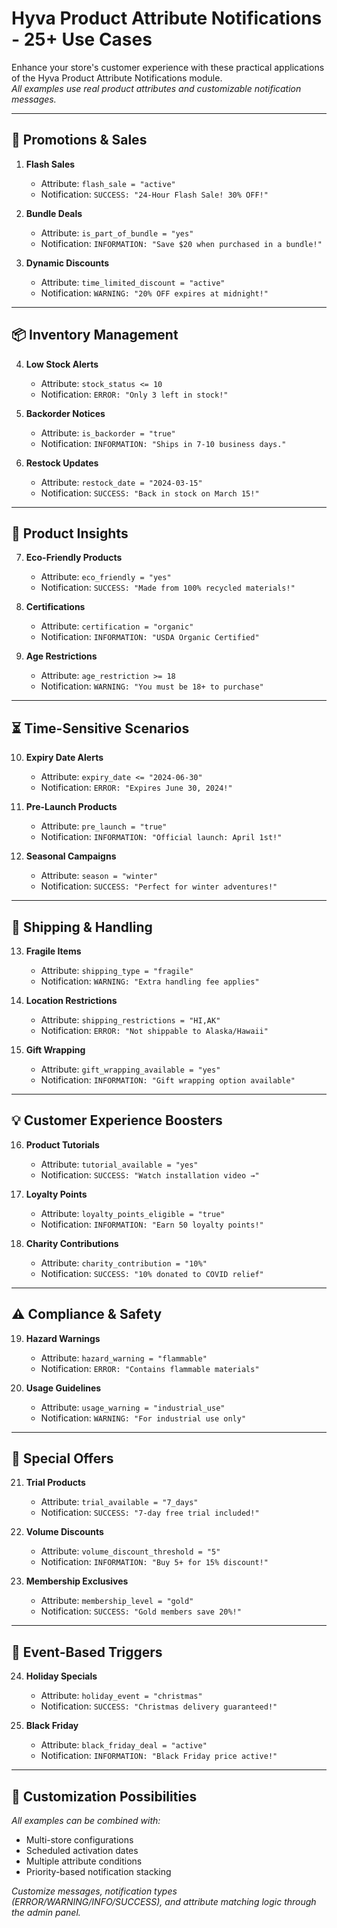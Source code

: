 # Hyva Product Attribute Notifications - 25+ Use Cases

Enhance your store's customer experience with these practical applications of the Hyva Product Attribute Notifications module.  
*All examples use real product attributes and customizable notification messages.*

---

## 🎯 **Promotions & Sales**
1. **Flash Sales**
    - Attribute: `flash_sale = "active"`
    - Notification: `SUCCESS: "24-Hour Flash Sale! 30% OFF!"`

2. **Bundle Deals**
    - Attribute: `is_part_of_bundle = "yes"`
    - Notification: `INFORMATION: "Save $20 when purchased in a bundle!"`

3. **Dynamic Discounts**
    - Attribute: `time_limited_discount = "active"`
    - Notification: `WARNING: "20% OFF expires at midnight!"`

---

## 📦 **Inventory Management**
4. **Low Stock Alerts**
    - Attribute: `stock_status <= 10`
    - Notification: `ERROR: "Only 3 left in stock!"`

5. **Backorder Notices**
    - Attribute: `is_backorder = "true"`
    - Notification: `INFORMATION: "Ships in 7-10 business days."`

6. **Restock Updates**
    - Attribute: `restock_date = "2024-03-15"`
    - Notification: `SUCCESS: "Back in stock on March 15!"`

---

## 🌱 **Product Insights**
7. **Eco-Friendly Products**
    - Attribute: `eco_friendly = "yes"`
    - Notification: `SUCCESS: "Made from 100% recycled materials!"`

8. **Certifications**
    - Attribute: `certification = "organic"`
    - Notification: `INFORMATION: "USDA Organic Certified"`

9. **Age Restrictions**
    - Attribute: `age_restriction >= 18`
    - Notification: `WARNING: "You must be 18+ to purchase"`

---

## ⏳ **Time-Sensitive Scenarios**
10. **Expiry Date Alerts**
    - Attribute: `expiry_date <= "2024-06-30"`
    - Notification: `ERROR: "Expires June 30, 2024!"`

11. **Pre-Launch Products**
    - Attribute: `pre_launch = "true"`
    - Notification: `INFORMATION: "Official launch: April 1st!"`

12. **Seasonal Campaigns**
    - Attribute: `season = "winter"`
    - Notification: `SUCCESS: "Perfect for winter adventures!"`

---

## 🚚 **Shipping & Handling**
13. **Fragile Items**
    - Attribute: `shipping_type = "fragile"`
    - Notification: `WARNING: "Extra handling fee applies"`

14. **Location Restrictions**
    - Attribute: `shipping_restrictions = "HI,AK"`
    - Notification: `ERROR: "Not shippable to Alaska/Hawaii"`

15. **Gift Wrapping**
    - Attribute: `gift_wrapping_available = "yes"`
    - Notification: `INFORMATION: "Gift wrapping option available"`

---

## 💡 **Customer Experience Boosters**
16. **Product Tutorials**
    - Attribute: `tutorial_available = "yes"`
    - Notification: `SUCCESS: "Watch installation video →"`

17. **Loyalty Points**
    - Attribute: `loyalty_points_eligible = "true"`
    - Notification: `INFORMATION: "Earn 50 loyalty points!"`

18. **Charity Contributions**
    - Attribute: `charity_contribution = "10%"`
    - Notification: `SUCCESS: "10% donated to COVID relief"`

---

## ⚠️ **Compliance & Safety**
19. **Hazard Warnings**
    - Attribute: `hazard_warning = "flammable"`
    - Notification: `ERROR: "Contains flammable materials"`

20. **Usage Guidelines**
    - Attribute: `usage_warning = "industrial_use"`
    - Notification: `WARNING: "For industrial use only"`

---

## 🎁 **Special Offers**
21. **Trial Products**
    - Attribute: `trial_available = "7_days"`
    - Notification: `SUCCESS: "7-day free trial included!"`

22. **Volume Discounts**
    - Attribute: `volume_discount_threshold = "5"`
    - Notification: `INFORMATION: "Buy 5+ for 15% discount!"`

23. **Membership Exclusives**
    - Attribute: `membership_level = "gold"`
    - Notification: `SUCCESS: "Gold members save 20%!"`

---

## 📅 **Event-Based Triggers**
24. **Holiday Specials**
    - Attribute: `holiday_event = "christmas"`
    - Notification: `SUCCESS: "Christmas delivery guaranteed!"`

25. **Black Friday**
    - Attribute: `black_friday_deal = "active"`
    - Notification: `INFORMATION: "Black Friday price active!"`

---

## 🔄 **Customization Possibilities**
*All examples can be combined with:*
- Multi-store configurations
- Scheduled activation dates
- Multiple attribute conditions
- Priority-based notification stacking

*Customize messages, notification types (ERROR/WARNING/INFO/SUCCESS), and attribute matching logic through the admin panel.*
